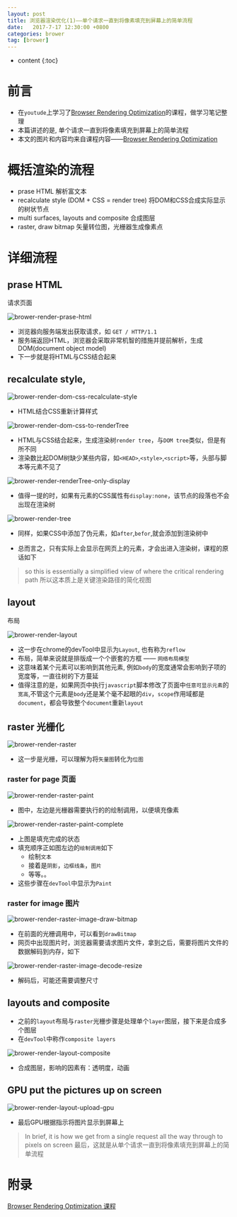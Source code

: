 ```yaml
---
layout: post
title: 浏览器渲染优化(1)——单个请求一直到将像素填充到屏幕上的简单流程
date:   2017-7-17 12:30:00 +0800
categories: brower 
tag: [brower]
---
```


* content
{:toc}
 
# 前言

- 在`youtude`上学习了[Browser Rendering Optimization][1]的课程，做学习笔记整理
- 本篇讲述的是, 单个请求一直到将像素填充到屏幕上的简单流程
- 本文的图片和内容均来自课程内容——[Browser Rendering Optimization][1]


# 概括渲染的流程

- prase HTML 解析富文本
- recalculate style (DOM + CSS = render tree) 将DOM和CSS合成实际显示的树状节点
- multi surfaces, layouts and composite 合成图层
- raster, draw bitmap 矢量转位图，光栅器生成像素点

# 详细流程

## prase HTML

请求页面

![brower-render-prase-html](https://raw.githubusercontent.com/lightfish-zhang/media-library/master/image/201707/brower-render-prase-html.png)

- 浏览器向服务端发出获取请求，如 `GET / HTTP/1.1`
- 服务端返回HTML，浏览器会采取非常机智的措施并提前解析，生成DOM(document object model)
- 下一步就是将HTML与CSS结合起来

## recalculate style, 

![brower-render-dom-css-recalculate-style](https://raw.githubusercontent.com/lightfish-zhang/media-library/master/image/201707/brower-render-dom-css-recalculate-style.png)

- HTML结合CSS重新计算样式

![brower-render-dom-css-to-renderTree](https://raw.githubusercontent.com/lightfish-zhang/media-library/master/image/201707/brower-render-dom-css-to-renderTree.png)

- HTML与CSS结合起来，生成渲染树`render tree`，与`DOM tree`类似，但是有所不同
- 渲染数比起DOM树缺少某些内容，如`<HEAD>`,`<style>`,`<script>`等，头部与脚本等元素不见了

![brower-render-renderTree-only-display](https://raw.githubusercontent.com/lightfish-zhang/media-library/master/image/201707/brower-render-renderTree-only-display.png)

- 值得一提的时，如果有元素的CSS属性有`display:none`，该节点的段落也不会出现在渲染树


![brower-render-tree](https://raw.githubusercontent.com/lightfish-zhang/media-library/master/image/201707/brower-render-tree.png)

- 同样，如果CSS中添加了伪元素，如`after`,`befor`,就会添加到渲染树中

- 总而言之，只有实际上会显示在网页上的元素，才会出进入渲染树，课程的原话如下

> so this is essentially a simplified view of where the critical rendering path
> 所以这本质上是关键渲染路径的简化视图

## layout

布局

![brower-render-layout](https://raw.githubusercontent.com/lightfish-zhang/media-library/master/image/201707/brower-render-layout.png)

- 这一步在chrome的devTool中显示为`Layout`, 也有称为`reflow`
- 布局，简单来说就是排版成一个个嵌套的方框 —— `网络布局模型`
- 这意味着某个元素可以影响到其他元素, 例如`body`的宽度通常会影响到子项的宽度等，一直往树的下方蔓延
- 值得注意的是，如果网页中执行`javascript`脚本修改了页面中`任意可显示元素`的`宽高`,不管这个元素是`body`还是某个毫不起眼的`div`，`scope`作用域都是`document`，都会导致整个`document`重新`layout` 

## raster 光栅化

![brower-render-raster](https://raw.githubusercontent.com/lightfish-zhang/media-library/master/image/201707/brower-render-raster.png)

- 这一步是光栅，可以理解为将`矢量图`转化为`位图`
### raster for page 页面

![brower-render-raster-paint](https://raw.githubusercontent.com/lightfish-zhang/media-library/master/image/201707/brower-render-raster-paint.png)


- 图中，左边是光栅器需要执行的的绘制调用，以便填充像素

![brower-render-raster-paint-complete](https://raw.githubusercontent.com/lightfish-zhang/media-library/master/image/201707/brower-render-raster-paint-complete.png)

- 上图是填充完成的状态
- 填充顺序正如图左边的`绘制调用`如下
    + 绘制`文本`
    + 接着是`阴影`，`边框线条`，`图片`
    + 等等。。
- 这些步骤在`devTool`中显示为`Paint`

### raster for image 图片

![brower-render-raster-image-draw-bitmap](https://raw.githubusercontent.com/lightfish-zhang/media-library/master/image/201707/brower-render-raster-image-draw-bitmap.png)

- 在前面的光栅调用中，可以看到`drawBitmap`
- 网页中出现图片时，浏览器需要请求图片文件，拿到之后，需要将图片文件的数据解码到内存，如下

![brower-render-raster-image-decode-resize](https://raw.githubusercontent.com/lightfish-zhang/media-library/master/image/201707/brower-render-raster-image-decode-resize.png)

- 解码后，可能还需要调整尺寸

## layouts and composite

- 之前的`layout`布局与`raster`光栅步骤是处理单个`layer`图层，接下来是合成多个图层
- 在`devTool`中称作`composite layers`

![brower-render-layout-composite](https://raw.githubusercontent.com/lightfish-zhang/media-library/master/image/201707/brower-render-layout-composite.png)

- 合成图层，影响的因素有：透明度，动画

## GPU put the pictures up on screen

![brower-render-layout-upload-gpu](https://raw.githubusercontent.com/lightfish-zhang/media-library/master/image/201707/brower-render-layout-upload-gpu.png)

- 最后GPU根据指示将图片显示到屏幕上

> In brief, it is how we get from a single request all the way through to pixels on screen
> 最后，这就是从单个请求一直到将像素填充到屏幕上的简单流程

# 附录

[1]:https://www.youtube.com/watch?v=hHvPD9m6ovM&index=2&list=PLAwxTw4SYaPl09X4Rljhy7dZinRCzbHz6

[Browser Rendering Optimization 课程][1]